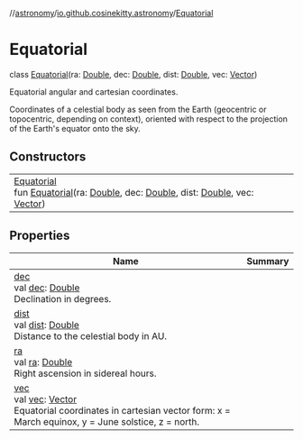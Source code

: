 //[astronomy](../../../index.md)/[io.github.cosinekitty.astronomy](../index.md)/[Equatorial](index.md)

# Equatorial

class [Equatorial](index.md)(ra: [Double](https://kotlinlang.org/api/latest/jvm/stdlib/kotlin/-double/index.html), dec: [Double](https://kotlinlang.org/api/latest/jvm/stdlib/kotlin/-double/index.html), dist: [Double](https://kotlinlang.org/api/latest/jvm/stdlib/kotlin/-double/index.html), vec: [Vector](../-vector/index.md))

Equatorial angular and cartesian coordinates.

Coordinates of a celestial body as seen from the Earth (geocentric or topocentric, depending on context), oriented with respect to the projection of the Earth's equator onto the sky.

## Constructors

| | |
|---|---|
| [Equatorial](-equatorial.md)<br>fun [Equatorial](-equatorial.md)(ra: [Double](https://kotlinlang.org/api/latest/jvm/stdlib/kotlin/-double/index.html), dec: [Double](https://kotlinlang.org/api/latest/jvm/stdlib/kotlin/-double/index.html), dist: [Double](https://kotlinlang.org/api/latest/jvm/stdlib/kotlin/-double/index.html), vec: [Vector](../-vector/index.md)) |

## Properties

| Name | Summary |
|---|---|
| [dec](dec.md)<br>val [dec](dec.md): [Double](https://kotlinlang.org/api/latest/jvm/stdlib/kotlin/-double/index.html)<br>Declination in degrees. |
| [dist](dist.md)<br>val [dist](dist.md): [Double](https://kotlinlang.org/api/latest/jvm/stdlib/kotlin/-double/index.html)<br>Distance to the celestial body in AU. |
| [ra](ra.md)<br>val [ra](ra.md): [Double](https://kotlinlang.org/api/latest/jvm/stdlib/kotlin/-double/index.html)<br>Right ascension in sidereal hours. |
| [vec](vec.md)<br>val [vec](vec.md): [Vector](../-vector/index.md)<br>Equatorial coordinates in cartesian vector form: x = March equinox, y = June solstice, z = north. |
